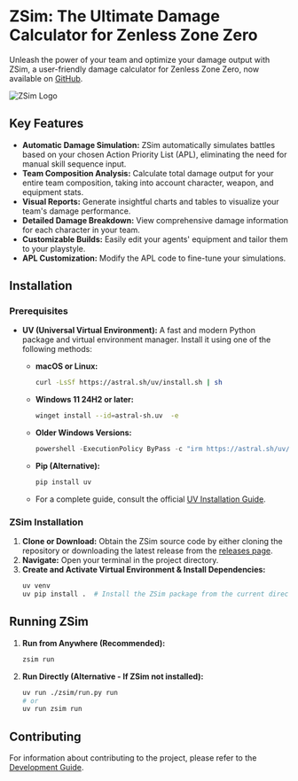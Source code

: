 # ZSim: The Ultimate Damage Calculator for Zenless Zone Zero

Unleash the power of your team and optimize your damage output with ZSim, a user-friendly damage calculator for Zenless Zone Zero, now available on [GitHub](https://github.com/ZZZSimulator/ZSim).

![ZSim Logo](docs/img/横板logo成图.png)

## Key Features

*   **Automatic Damage Simulation:**  ZSim automatically simulates battles based on your chosen Action Priority List (APL), eliminating the need for manual skill sequence input.
*   **Team Composition Analysis:** Calculate total damage output for your entire team composition, taking into account character, weapon, and equipment stats.
*   **Visual Reports:** Generate insightful charts and tables to visualize your team's damage performance.
*   **Detailed Damage Breakdown:**  View comprehensive damage information for each character in your team.
*   **Customizable Builds:** Easily edit your agents' equipment and tailor them to your playstyle.
*   **APL Customization:**  Modify the APL code to fine-tune your simulations.

## Installation

### Prerequisites

*   **UV (Universal Virtual Environment):**  A fast and modern Python package and virtual environment manager. Install it using one of the following methods:

    *   **macOS or Linux:**
        ```bash
        curl -LsSf https://astral.sh/uv/install.sh | sh
        ```
    *   **Windows 11 24H2 or later:**
        ```bash
        winget install --id=astral-sh.uv  -e
        ```
    *   **Older Windows Versions:**
        ```powershell
        powershell -ExecutionPolicy ByPass -c "irm https://astral.sh/uv/install.ps1 | iex"
        ```
    *   **Pip (Alternative):**
        ```bash
        pip install uv
        ```
    *   For a complete guide, consult the official [UV Installation Guide](https://docs.astral.sh/uv/getting-started/installation/).

### ZSim Installation

1.  **Clone or Download:** Obtain the ZSim source code by either cloning the repository or downloading the latest release from the [releases page](https://github.com/ZZZSimulator/ZSim/releases).
2.  **Navigate:** Open your terminal in the project directory.
3.  **Create and Activate Virtual Environment & Install Dependencies:**
    ```bash
    uv venv
    uv pip install .  # Install the ZSim package from the current directory
    ```

## Running ZSim

1.  **Run from Anywhere (Recommended):**
    ```bash
    zsim run
    ```
2.  **Run Directly (Alternative - If ZSim not installed):**
    ```bash
    uv run ./zsim/run.py run
    # or
    uv run zsim run
    ```

##  Contributing

For information about contributing to the project, please refer to the [Development Guide](https://github.com/ZZZSimulator/ZSim/wiki/%E8%B4%A1%E7%8C%AE%E6%8C%87%E5%8D%97-Develop-Guide).
